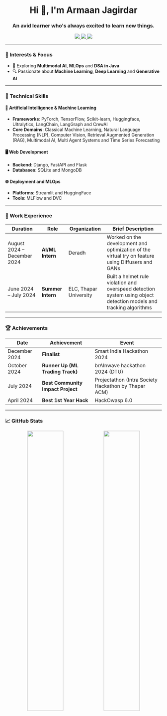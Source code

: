 <h1 align="center">Hi 👋, I'm Armaan Jagirdar</h1>
<h3 align="center">An avid learner who's always excited to learn new things.</h3>

<p align="center">
  <a href="https://www.linkedin.com/in/armaan-jagirdar/" target="_blank">
    <img src="https://img.shields.io/badge/LinkedIn-Armaan%20Jagirdar-blue?style=flat&logo=linkedin" />
  </a>
  <a href="mailto:armaanjagirdar@gmail.com">
    <img src="https://img.shields.io/badge/Gmail-armaanjagirdar%40gmail.com-red?style=flat&logo=gmail" />
  </a>
  <a href="https://drive.google.com/file/d/1i6THGdqmlhE8IHpYRc_Xqxwjw5uJB2Wz/view?usp=sharing" target="_blank">
    <img src="https://img.shields.io/badge/Resume-View-blue?style=flat&logo=google-drive" />
  </a>
</p>

---

### 🤖 Interests & Focus
- 🌱 Exploring **Multimodal AI**, **MLOps** and **DSA in Java**
- 🔍 Passionate about **Machine Learning**, **Deep Learning** and **Generative AI**
---

### 💼 Technical Skills

#### 🧠 Artificial Intelligence & Machine Learning
- **Frameworks**: PyTorch, TensorFlow, Scikit-learn, Huggingface, Ultralytics, LangChain, LangGraph and CrewAI
- **Core Domains**: Classical Machine Learning, Natural Language Processing (NLP), Computer Vision, Retrieval Augmented Generation (RAG), Multimodal AI, Multi Agent Systems and Time Series Forecasting

#### 🖥️ Web Development
- **Backend**: Django, FastAPI and Flask
- **Databases**: SQLite and MongoDB

#### 🌐 Deployment and MLOps
- **Platforms**: Streamlit and HuggingFace
- **Tools**: MLFlow and DVC
  
---

### 💼 Work Experience

| Duration | Role | Organization | Brief Description |
|----------|------|--------------|-------------|
| August 2024 – December 2024 | **AI/ML Intern** | Deradh | Worked on the development and optimization of the virtual try on feature using Diffusers and GANs|
| June 2024 – July 2024 | **Summer Intern** | ELC, Thapar University | Built a helmet rule violation and overspeed detection system using object detection models and tracking algorithms |

---

### 🏆 Achievements

| Date | Achievement | Event |
|------|------------------------------|------------------------------|
| December 2024 | **Finalist** | Smart India Hackathon 2024 |
| October 2024 | **Runner Up (ML Trading Track)** | brAInwave hackathon 2024 (DTU) |
| July 2024 | **Best Community Impact Project** | Projectathon (Intra Society Hackathon by Thapar ACM) |
| April 2024 | **Best 1st Year Hack** | HackOwasp 6.0 |

---

### 📈 GitHub Stats
<p align="center">
  <img src="https://github-readme-stats.vercel.app/api?username=Armaan457&show_icons=true&theme=radical" width="48%" />
  <img src="https://github-readme-stats.vercel.app/api/top-langs/?username=Armaan457&layout=compact&theme=radical" width="48%" />
</p>

